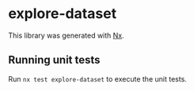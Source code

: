 # explore-dataset

This library was generated with [Nx](https://nx.dev).

## Running unit tests

Run `nx test explore-dataset` to execute the unit tests.
